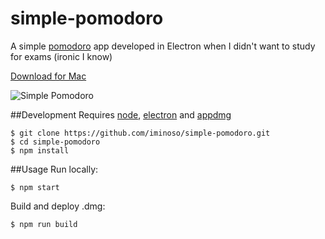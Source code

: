 # simple-pomodoro
A simple [pomodoro](http://pomodorotechnique.com/) app developed in Electron when I didn't want to study for exams (ironic I know)

[Download for Mac](https://github.com/iminoso/simple-pomodoro/releases/download/0.1.1/simplepomodoro.dmg)

![Simple Pomodoro](http://new.tinygrab.com/47237f2f0f3dff5fd133342e86d48c3f79b1a49be9.png)

##Development
Requires [node](https://github.com/nodejs/node), [electron](https://github.com/electron/electron) and [appdmg](https://github.com/LinusU/node-appdmg)
```
$ git clone https://github.com/iminoso/simple-pomodoro.git
$ cd simple-pomodoro
$ npm install
```

##Usage
Run locally:
```
$ npm start
```
Build and deploy .dmg:
```
$ npm run build
```
